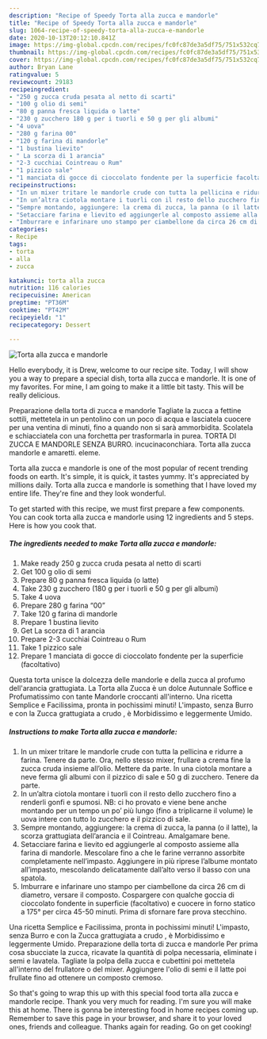 ```yaml
---
description: "Recipe of Speedy Torta alla zucca e mandorle"
title: "Recipe of Speedy Torta alla zucca e mandorle"
slug: 1064-recipe-of-speedy-torta-alla-zucca-e-mandorle
date: 2020-10-13T20:12:10.841Z
image: https://img-global.cpcdn.com/recipes/fc0fc87de3a5df75/751x532cq70/torta-alla-zucca-e-mandorle-recipe-main-photo.jpg
thumbnail: https://img-global.cpcdn.com/recipes/fc0fc87de3a5df75/751x532cq70/torta-alla-zucca-e-mandorle-recipe-main-photo.jpg
cover: https://img-global.cpcdn.com/recipes/fc0fc87de3a5df75/751x532cq70/torta-alla-zucca-e-mandorle-recipe-main-photo.jpg
author: Bryan Lane
ratingvalue: 5
reviewcount: 29183
recipeingredient:
- "250 g zucca cruda pesata al netto di scarti"
- "100 g olio di semi"
- "80 g panna fresca liquida o latte"
- "230 g zucchero 180 g per i tuorli e 50 g per gli albumi"
- "4 uova"
- "280 g farina 00"
- "120 g farina di mandorle"
- "1 bustina lievito"
- " La scorza di 1 arancia"
- "2-3 cucchiai Cointreau o Rum"
- "1 pizzico sale"
- "1 manciata di gocce di cioccolato fondente per la superficie facoltativo"
recipeinstructions:
- "In un mixer tritare le mandorle crude con tutta la pellicina e ridurre a farina. Tenere da parte. Ora, nello stesso mixer, frullare a crema fine la zucca cruda insieme all’olio. Mettere da parte. In una ciotola montare a neve ferma gli albumi con il pizzico di sale e 50 g di zucchero. Tenere da parte."
- "In un’altra ciotola montare i tuorli con il resto dello zucchero fino a renderli gonfi e spumosi. NB: ci ho provato e viene bene anche montando per un tempo un po’ più lungo (fino a triplicarne il volume) le uova intere con tutto lo zucchero e il pizzico di sale."
- "Sempre montando, aggiungere: la crema di zucca, la panna (o il latte), la scorza grattugiata dell’arancia e il Cointreau. Amalgamare bene."
- "Setacciare farina e lievito ed aggiungerle al composto assieme alla farina di mandorle. Mescolare fino a che le farine verranno assorbite completamente nell’impasto. Aggiungere in più riprese l’albume montato all’impasto, mescolando delicatamente dall’alto verso il basso con una spatola."
- "Imburrare e infarinare uno stampo per ciambellone da circa 26 cm di diametro, versare il composto. Cospargere con qualche goccia di cioccolato fondente in superficie (facoltativo) e cuocere in forno statico a 175° per circa 45-50 minuti. Prima di sfornare fare prova stecchino."
categories:
- Recipe
tags:
- torta
- alla
- zucca

katakunci: torta alla zucca 
nutrition: 116 calories
recipecuisine: American
preptime: "PT36M"
cooktime: "PT42M"
recipeyield: "1"
recipecategory: Dessert

---
```



![Torta alla zucca e mandorle](https://img-global.cpcdn.com/recipes/fc0fc87de3a5df75/751x532cq70/torta-alla-zucca-e-mandorle-recipe-main-photo.jpg)

Hello everybody, it is Drew, welcome to our recipe site. Today, I will show you a way to prepare a special dish, torta alla zucca e mandorle. It is one of my favorites. For mine, I am going to make it a little bit tasty. This will be really delicious.

Preparazione della torta di zucca e mandorle Tagliate la zucca a fettine sottili, mettetela in un pentolino con un poco di acqua e lasciatela cuocere per una ventina di minuti, fino a quando non si sarà ammorbidita. Scolatela e schiacciatela con una forchetta per trasformarla in purea. TORTA DI ZUCCA E MANDORLE SENZA BURRO. incucinaconchiara. Torta alla zucca mandorle e amaretti. eleme.

Torta alla zucca e mandorle is one of the most popular of recent trending foods on earth. It's simple, it is quick, it tastes yummy. It's appreciated by millions daily. Torta alla zucca e mandorle is something that I have loved my entire life. They're fine and they look wonderful.


To get started with this recipe, we must first prepare a few components. You can cook torta alla zucca e mandorle using 12 ingredients and 5 steps. Here is how you cook that.

<!--inarticleads1-->

##### The ingredients needed to make Torta alla zucca e mandorle:

1. Make ready 250 g zucca cruda pesata al netto di scarti
1. Get 100 g olio di semi
1. Prepare 80 g panna fresca liquida (o latte)
1. Take 230 g zucchero (180 g per i tuorli e 50 g per gli albumi)
1. Take 4 uova
1. Prepare 280 g farina “00”
1. Take 120 g farina di mandorle
1. Prepare 1 bustina lievito
1. Get  La scorza di 1 arancia
1. Prepare 2-3 cucchiai Cointreau o Rum
1. Take 1 pizzico sale
1. Prepare 1 manciata di gocce di cioccolato fondente per la superficie (facoltativo)


Questa torta unisce la dolcezza delle mandorle e della zucca al profumo dell&#39;arancia grattugiata. La Torta alla Zucca è un dolce Autunnale Soffice e Profumatissimo con tante Mandorle croccanti all&#39;interno. Una ricetta Semplice e Facilissima, pronta in pochissimi minuti! L&#39;impasto, senza Burro e con la Zucca grattugiata a crudo , è Morbidissimo e leggermente Umido. 

<!--inarticleads2-->

##### Instructions to make Torta alla zucca e mandorle:

1. In un mixer tritare le mandorle crude con tutta la pellicina e ridurre a farina. Tenere da parte. Ora, nello stesso mixer, frullare a crema fine la zucca cruda insieme all’olio. Mettere da parte. In una ciotola montare a neve ferma gli albumi con il pizzico di sale e 50 g di zucchero. Tenere da parte.
1. In un’altra ciotola montare i tuorli con il resto dello zucchero fino a renderli gonfi e spumosi. NB: ci ho provato e viene bene anche montando per un tempo un po’ più lungo (fino a triplicarne il volume) le uova intere con tutto lo zucchero e il pizzico di sale.
1. Sempre montando, aggiungere: la crema di zucca, la panna (o il latte), la scorza grattugiata dell’arancia e il Cointreau. Amalgamare bene.
1. Setacciare farina e lievito ed aggiungerle al composto assieme alla farina di mandorle. Mescolare fino a che le farine verranno assorbite completamente nell’impasto. Aggiungere in più riprese l’albume montato all’impasto, mescolando delicatamente dall’alto verso il basso con una spatola.
1. Imburrare e infarinare uno stampo per ciambellone da circa 26 cm di diametro, versare il composto. Cospargere con qualche goccia di cioccolato fondente in superficie (facoltativo) e cuocere in forno statico a 175° per circa 45-50 minuti. Prima di sfornare fare prova stecchino.


Una ricetta Semplice e Facilissima, pronta in pochissimi minuti! L&#39;impasto, senza Burro e con la Zucca grattugiata a crudo , è Morbidissimo e leggermente Umido. Preparazione della torta di zucca e mandorle Per prima cosa sbucciate la zucca, ricavate la quantità di polpa necessaria, eliminate i semi e lavatela. Tagliate la polpa della zucca e cubettini poi mettetela all&#39;interno del frullatore o del mixer. Aggiungere l&#39;olio di semi e il latte poi frullate fino ad ottenere un composto cremoso. 

So that's going to wrap this up with this special food torta alla zucca e mandorle recipe. Thank you very much for reading. I'm sure you will make this at home. There is gonna be interesting food in home recipes coming up. Remember to save this page in your browser, and share it to your loved ones, friends and colleague. Thanks again for reading. Go on get cooking!
